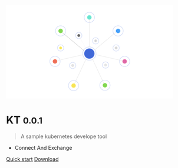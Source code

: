 ![logo](_media/logo.png)

# KT <small>0.0.1</small>

> A sample kubernetes develope tool

- Connect And Exchange

[Quick start](/guide)
[Download](/downloads)